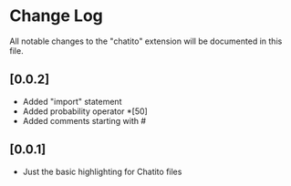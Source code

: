 # Change Log

All notable changes to the "chatito" extension will be documented in this file.

## [0.0.2]

- Added "import" statement
- Added probability operator *[50]
- Added comments starting with #

## [0.0.1]

- Just the basic highlighting for Chatito files
